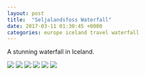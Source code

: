 ```yaml
---
layout: post
title:  "Seljalandsfoss Waterfall"
date: 2017-03-11 01:30:45 +0000
categories: europe iceland travel waterfall
---
```


A stunning waterfall in Iceland.

<img src="https://sa220030efa07d.blob.core.windows.net/images/2019/07/img_20170311_112628.jpg">

<img src="https://sa220030efa07d.blob.core.windows.net/images/2019/07/img_20170311_113227.jpg">

<img src="https://sa220030efa07d.blob.core.windows.net/images/2019/07/img_20170311_113230.jpg">

<img src="https://sa220030efa07d.blob.core.windows.net/images/2019/07/img_20170311_113653.jpg">

<img src="https://sa220030efa07d.blob.core.windows.net/images/2019/07/img_20170311_112055.jpg">

<img src="https://sa220030efa07d.blob.core.windows.net/images/2019/07/img_20170311_112921.jpg">
